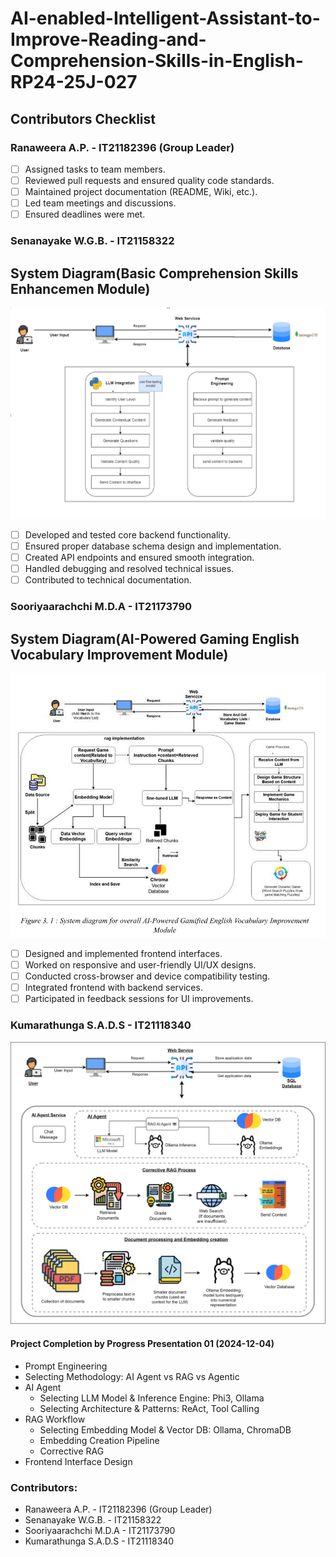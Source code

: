 # AI-enabled-Intelligent-Assistant-to-Improve-Reading-and-Comprehension-Skills-in-English-RP24-25J-027

## Contributors Checklist

### **Ranaweera A.P. - IT21182396 (Group Leader)**  
- [ ] Assigned tasks to team members.  
- [ ] Reviewed pull requests and ensured quality code standards.  
- [ ] Maintained project documentation (README, Wiki, etc.).  
- [ ] Led team meetings and discussions.  
- [ ] Ensured deadlines were met.

### **Senanayake W.G.B. - IT21158322**
## System Diagram(Basic Comprehension Skills Enhancemen Module)
![My Image](images/bvsys.png)

- [ ] Developed and tested core backend functionality.  
- [ ] Ensured proper database schema design and implementation.  
- [ ] Created API endpoints and ensured smooth integration.  
- [ ] Handled debugging and resolved technical issues.  
- [ ] Contributed to technical documentation.

### **Sooriyaarachchi M.D.A - IT21173790**  
## System Diagram(AI-Powered Gaming English Vocabulary Improvement Module)
![My Image](images/malindu_sys.png)

- [ ] Designed and implemented frontend interfaces.  
- [ ] Worked on responsive and user-friendly UI/UX designs.  
- [ ] Conducted cross-browser and device compatibility testing.  
- [ ] Integrated frontend with backend services.  
- [ ] Participated in feedback sessions for UI improvements.

### **Kumarathunga S.A.D.S - IT21118340**  
![System Architecture](https://github.com/IT21118340/RP24-25J-027/blob/master/Images/SysDia.png)

#### Project Completion by Progress Presentation 01 (2024-12-04)
- Prompt Engineering
- Selecting Methodology: AI Agent vs RAG vs Agentic
- AI Agent
	* Selecting LLM Model & Inference Engine: Phi3, Ollama
 	* Selecting Architecture & Patterns: ReAct, Tool Calling
- RAG Workflow
	* Selecting Embedding Model & Vector DB: Ollama, ChromaDB
 	* Embedding Creation Pipeline
 	* Corrective RAG
- Frontend Interface Design


<h3>Contributors:</h3>

- Ranaweera A.P. - IT21182396 (Group Leader)
- Senanayake W.G.B. - IT21158322
- Sooriyaarachchi M.D.A - IT21173790
- Kumarathunga S.A.D.S - IT21118340
